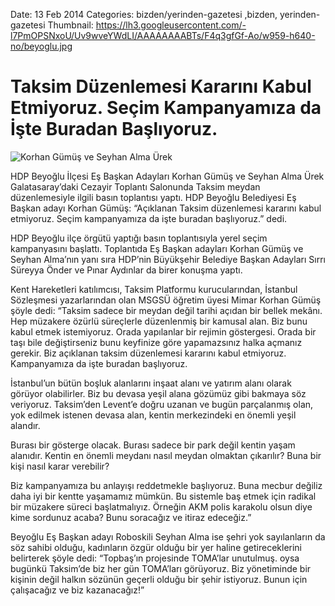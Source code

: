 Date: 13 Feb 2014
Categories: bizden/yerinden-gazetesi ,bizden, yerinden-gazetesi
Thumbnail: https://lh3.googleusercontent.com/-l7PmOPSNxoU/Uv9wveYWdLI/AAAAAAAABTs/F4q3gfGf-Ao/w959-h640-no/beyoglu.jpg


# Taksim Düzenlemesi Kararını Kabul Etmiyoruz. Seçim Kampanyamıza da İşte Buradan Başlıyoruz.

![Korhan Gümüş ve Seyhan Alma Ürek](https://lh3.googleusercontent.com/-l7PmOPSNxoU/Uv9wveYWdLI/AAAAAAAABTs/F4q3gfGf-Ao/w959-h640-no/beyoglu.jpg)

HDP Beyoğlu İlçesi Eş Başkan Adayları Korhan Gümüş ve Seyhan Alma Ürek Galatasaray’daki Cezayir Toplantı Salonunda Taksim meydan düzenlemesiyle ilgili basın toplantısı yaptı. HDP Beyoğlu Belediyesi Eş Başkan adayı Korhan Gümüş: “Açıklanan Taksim düzenlemesi kararını kabul etmiyoruz. Seçim kampanyamıza da işte buradan başlıyoruz.” dedi.

HDP Beyoğlu ilçe örgütü yaptığı basın toplantısıyla yerel seçim kampanyasını başlattı. Toplantıda Eş Başkan adayları Korhan Gümüş ve Seyhan Alma’nın yanı sıra HDP’nin Büyükşehir Belediye Başkan Adayları Sırrı Süreyya Önder ve Pınar Aydınlar da birer konuşma yaptı.

Kent Hareketleri katılımcısı, Taksim Platformu kurucularından, İstanbul Sözleşmesi yazarlarından olan MSGSÜ öğretim üyesi Mimar Korhan Gümüş şöyle dedi: “Taksim sadece bir meydan değil tarihi açıdan bir bellek mekânı. Hep müzakere özürlü süreçlerle düzenlenmiş bir kamusal alan. Biz bunu kabul etmek istemiyoruz. Orada yapılanlar bir rejimin göstergesi. Orada bir taşı bile değiştirseniz bunu keyfinize göre yapamazsınız halka açmanız gerekir. Biz açıklanan taksim düzenlemesi kararını kabul etmiyoruz. Kampanyamıza da işte buradan başlıyoruz.

İstanbul’un bütün boşluk alanlarını inşaat alanı ve yatırım alanı olarak görüyor olabilirler. Biz bu devasa yeşil alana gözümüz gibi bakmaya söz veriyoruz. Taksim’den Levent’e doğru uzanan ve bugün parçalanmış olan, yok edilmek istenen devasa alan, kentin merkezindeki en önemli yeşil alandır.

Burası bir gösterge olacak. Burası sadece bir park değil kentin yaşam alanıdır. Kentin en önemli meydanı nasıl meydan olmaktan çıkarılır? Buna bir kişi nasıl karar verebilir?

Biz kampanyamıza bu anlayışı reddetmekle başlıyoruz. Buna mecbur değiliz daha iyi bir kentte yaşamamız mümkün. Bu sistemle baş etmek için radikal bir müzakere süreci başlatmalıyız. Örneğin AKM polis karakolu olsun diye kime sordunuz acaba? Bunu soracağız ve itiraz edeceğiz.”

Beyoğlu Eş Başkan adayı Roboskili Seyhan Alma ise şehri yok sayılanların da söz sahibi olduğu, kadınların özgür olduğu bir yer haline getireceklerini belirterek şöyle dedi: “Topbaş’ın projesinde TOMA’lar unutulmuş. oysa bugünkü Taksim’de biz her gün TOMA’ları görüyoruz. Biz yönetiminde bir kişinin değil halkın sözünün geçerli olduğu bir şehir istiyoruz. Bunun için çalışacağız ve biz kazanacağız!”
